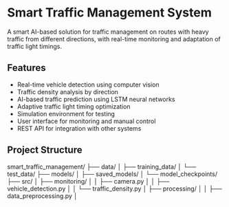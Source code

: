 # Smart Traffic Management System

A smart AI-based solution for traffic management on routes with heavy traffic from different directions, with real-time monitoring and adaptation of traffic light timings.

## Features

- Real-time vehicle detection using computer vision
- Traffic density analysis by direction
- AI-based traffic prediction using LSTM neural networks
- Adaptive traffic light timing optimization
- Simulation environment for testing
- User interface for monitoring and manual control
- REST API for integration with other systems

## Project Structure

smart_traffic_management/ ├── data/ │ ├── training_data/ │ └── test_data/ ├── models/ │ ├── saved_models/ │ └── model_checkpoints/ ├── src/ │ ├── monitoring/ │ │ ├── camera.py │ │ ├── vehicle_detection.py │ │ └── traffic_density.py │ ├── processing/ │ │ ├── data_preprocessing.py │
